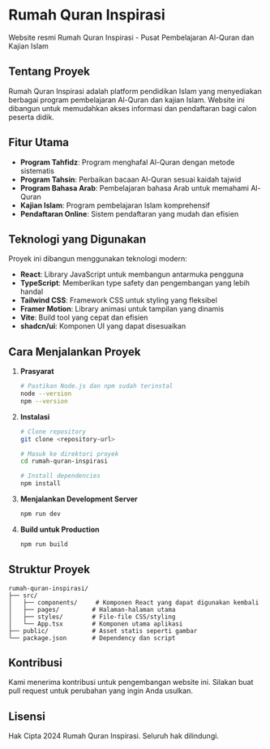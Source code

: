 # Rumah Quran Inspirasi

Website resmi Rumah Quran Inspirasi - Pusat Pembelajaran Al-Quran dan Kajian Islam

## Tentang Proyek

Rumah Quran Inspirasi adalah platform pendidikan Islam yang menyediakan berbagai program pembelajaran Al-Quran dan kajian Islam. Website ini dibangun untuk memudahkan akses informasi dan pendaftaran bagi calon peserta didik.

## Fitur Utama

- **Program Tahfidz**: Program menghafal Al-Quran dengan metode sistematis
- **Program Tahsin**: Perbaikan bacaan Al-Quran sesuai kaidah tajwid
- **Program Bahasa Arab**: Pembelajaran bahasa Arab untuk memahami Al-Quran
- **Kajian Islam**: Program pembelajaran Islam komprehensif
- **Pendaftaran Online**: Sistem pendaftaran yang mudah dan efisien

## Teknologi yang Digunakan

Proyek ini dibangun menggunakan teknologi modern:

- **React**: Library JavaScript untuk membangun antarmuka pengguna
- **TypeScript**: Memberikan type safety dan pengembangan yang lebih handal
- **Tailwind CSS**: Framework CSS untuk styling yang fleksibel
- **Framer Motion**: Library animasi untuk tampilan yang dinamis
- **Vite**: Build tool yang cepat dan efisien
- **shadcn/ui**: Komponen UI yang dapat disesuaikan

## Cara Menjalankan Proyek

1. **Prasyarat**
   ```bash
   # Pastikan Node.js dan npm sudah terinstal
   node --version
   npm --version
   ```

2. **Instalasi**
   ```bash
   # Clone repository
   git clone <repository-url>

   # Masuk ke direktori proyek
   cd rumah-quran-inspirasi

   # Install dependencies
   npm install
   ```

3. **Menjalankan Development Server**
   ```bash
   npm run dev
   ```

4. **Build untuk Production**
   ```bash
   npm run build
   ```

## Struktur Proyek

```
rumah-quran-inspirasi/
├── src/
│   ├── components/     # Komponen React yang dapat digunakan kembali
│   ├── pages/         # Halaman-halaman utama
│   ├── styles/        # File-file CSS/styling
│   └── App.tsx        # Komponen utama aplikasi
├── public/            # Asset statis seperti gambar
└── package.json       # Dependency dan script
```

## Kontribusi

Kami menerima kontribusi untuk pengembangan website ini. Silakan buat pull request untuk perubahan yang ingin Anda usulkan.

## Lisensi

Hak Cipta 2024 Rumah Quran Inspirasi. Seluruh hak dilindungi.
